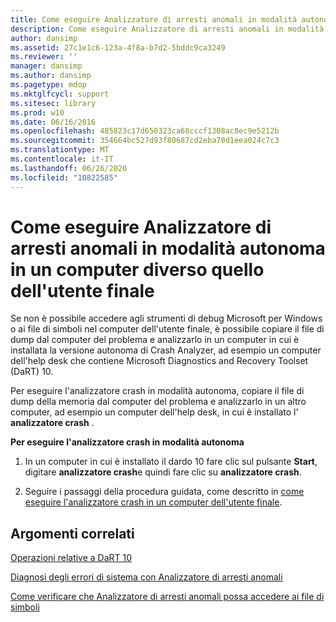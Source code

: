 ```yaml
---
title: Come eseguire Analizzatore di arresti anomali in modalità autonoma in un computer diverso quello dell'utente finale
description: Come eseguire Analizzatore di arresti anomali in modalità autonoma in un computer diverso quello dell'utente finale
author: dansimp
ms.assetid: 27c1e1c6-123a-4f8a-b7d2-5bddc9ca3249
ms.reviewer: ''
manager: dansimp
ms.author: dansimp
ms.pagetype: mdop
ms.mktglfcycl: support
ms.sitesec: library
ms.prod: w10
ms.date: 06/16/2016
ms.openlocfilehash: 485823c17d650323ca68cccf1308ac8ec9e5212b
ms.sourcegitcommit: 354664bc527d93f80687cd2eba70d1eea024c7c3
ms.translationtype: MT
ms.contentlocale: it-IT
ms.lasthandoff: 06/26/2020
ms.locfileid: "10822585"
---
```

# Come eseguire Analizzatore di arresti anomali in modalità autonoma in un computer diverso quello dell'utente finale


Se non è possibile accedere agli strumenti di debug Microsoft per Windows o ai file di simboli nel computer dell'utente finale, è possibile copiare il file di dump dal computer del problema e analizzarlo in un computer in cui è installata la versione autonoma di Crash Analyzer, ad esempio un computer dell'help desk che contiene Microsoft Diagnostics and Recovery Toolset (DaRT) 10.

Per eseguire l'analizzatore crash in modalità autonoma, copiare il file di dump della memoria dal computer del problema e analizzarlo in un altro computer, ad esempio un computer dell'help desk, in cui è installato l' **analizzatore crash** .

**Per eseguire l'analizzatore crash in modalità autonoma**

1.  In un computer in cui è installato il dardo 10 fare clic sul pulsante **Start**, digitare **analizzatore crash**e quindi fare clic su **analizzatore crash**.

2.  Seguire i passaggi della procedura guidata, come descritto in [come eseguire l'analizzatore crash in un computer dell'utente finale](how-to-run-the-crash-analyzer-on-an-end-user-computer-dart-10.md).

## Argomenti correlati


[Operazioni relative a DaRT 10](operations-for-dart-10.md)

[Diagnosi degli errori di sistema con Analizzatore di arresti anomali](diagnosing-system-failures-with-crash-analyzer-dart-10.md)

[Come verificare che Analizzatore di arresti anomali possa accedere ai file di simboli](how-to-ensure-that-crash-analyzer-can-access-symbol-files-dart-10.md)

 

 





